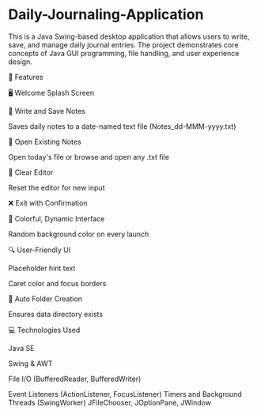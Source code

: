 # Daily-Journaling-Application
This is a Java Swing-based desktop application that allows users to write, save, and manage daily journal entries. The project demonstrates core concepts of Java GUI programming, file handling, and user experience design.

🎯 Features

🖥️ Welcome Splash Screen

📝 Write and Save Notes

Saves daily notes to a date-named text file (Notes_dd-MMM-yyyy.txt)

📂 Open Existing Notes

Open today's file or browse and open any .txt file

🔁 Clear Editor

Reset the editor for new input

❌ Exit with Confirmation

🎨 Colorful, Dynamic Interface

Random background color on every launch

🔍 User-Friendly UI

Placeholder hint text

Caret color and focus borders

📁 Auto Folder Creation

Ensures data directory exists

💻 Technologies Used

Java SE

Swing & AWT

File I/O (BufferedReader, BufferedWriter)

Event Listeners (ActionListener, FocusListener)
Timers and Background Threads (SwingWorker)
JFileChooser, JOptionPane, JWindow
